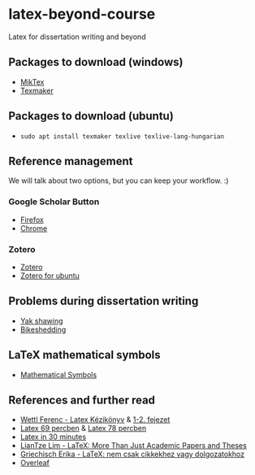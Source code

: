 # latex-beyond-course

Latex for dissertation writing and beyond

## Packages to download (windows)

* [MikTex](https://miktex.org/download)
* [Texmaker](https://www.xm1math.net/texmaker/download.html)

## Packages to download (ubuntu)

* `sudo apt install texmaker texlive texlive-lang-hungarian`

## Reference management

We will talk about two options, but you can keep your workflow. :)

### Google Scholar Button

* [Firefox](https://addons.mozilla.org/hu/firefox/addon/google-scholar-button/)
* [Chrome](https://chrome.google.com/webstore/detail/google-scholar-button/ldipcbpaocekfooobnbcddclnhejkcpn?hl=hu)

### Zotero

* [Zotero](https://www.zotero.org/download/)
* [Zotero for ubuntu](https://github.com/retorquere/zotero-deb/releases)

## Problems during dissertation writing

* [Yak shawing](https://en.wiktionary.org/wiki/yak_shaving)
* [Bikeshedding](https://en.wiktionary.org/wiki/bikeshedding)

## LaTeX mathematical symbols

* [Mathematical Symbols](https://www.caam.rice.edu/~heinken/latex/symbols.pdf)

## References and further read

* [Wettl Ferenc - Latex Kézikönyv](https://math.bme.hu/latex/lakk.html) & [1-2. fejezet](https://math.bme.hu/latex/lakk_free.pdf)
* [Latex 69 percben](https://math.bme.hu/latex/dl/latex69.pdf) & [Latex 78 percben](https://math.bme.hu/latex/dl/latex78.pdf)
* [Latex in 30 minutes](https://www.overleaf.com/learn/latex/Learn_LaTeX_in_30_minutes)
* [LianTze Lim - LaTeX: More Than Just Academic Papers and Theses](https://www.overleaf.com/articles/latex-more-than-just-academic-papers-and-theses/cyfvvyfrpmyn)
* [Griechisch Erika - LaTeX: nem csak cikkekhez vagy dolgozatokhoz](https://www.overleaf.com/articles/latex-nem-csak-cikkekhez-vagy-dolgozatokhoz/xwnkwqznvbxz)
* [Overleaf](https://www.overleaf.com/)
